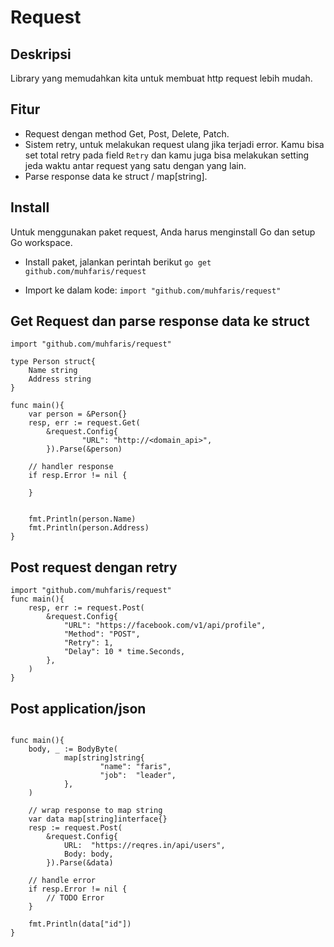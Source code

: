 # Request
## Deskripsi
Library yang memudahkan kita untuk membuat http request lebih mudah.

## Fitur
- Request dengan method Get, Post, Delete, Patch.
- Sistem retry, untuk melakukan request ulang jika terjadi error. Kamu bisa set total retry pada field `Retry` dan kamu juga bisa melakukan setting jeda waktu antar request yang satu dengan yang lain.
- Parse response data ke struct / map[string].

## Install
Untuk menggunakan paket request, Anda harus menginstall Go dan setup Go workspace.
- Install paket, jalankan perintah berikut
`go get github.com/muhfaris/request`

- Import ke dalam kode:
`import "github.com/muhfaris/request"`

## Get Request dan parse response data ke struct
```
import "github.com/muhfaris/request"

type Person struct{
    Name string
    Address string
}

func main(){
    var person = &Person{}
    resp, err := request.Get(
        &request.Config{
                "URL": "http://<domain_api>",
        }).Parse(&person)

    // handler response
    if resp.Error != nil {

    }


    fmt.Println(person.Name)
    fmt.Println(person.Address)
}
```

## Post request dengan retry
```
import "github.com/muhfaris/request"
func main(){
    resp, err := request.Post(
        &request.Config{
            "URL": "https://facebook.com/v1/api/profile",
            "Method": "POST",
            "Retry": 1, 
            "Delay": 10 * time.Seconds,
        },
    )
}
```

## Post application/json
```

func main(){
    body, _ := BodyByte(
            map[string]string{
                    "name": "faris",
                    "job":  "leader",
            },
    )

    // wrap response to map string  
    var data map[string]interface{}
    resp := request.Post(
        &request.Config{
            URL:  "https://reqres.in/api/users",
            Body: body,
        }).Parse(&data)

    // handle error
    if resp.Error != nil {
        // TODO Error
    }

    fmt.Println(data["id"])
}


```
